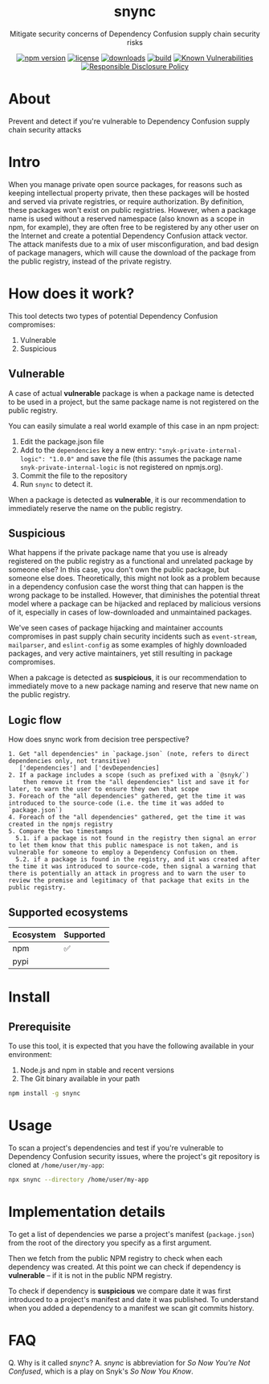 
<p align="center"><h1 align="center">
  snync
</h1>

<p align="center">
  Mitigate security concerns of Dependency Confusion supply chain security risks
</p>

<p align="center">
  <a href="https://www.npmjs.org/package/snync"><img src="https://badgen.net/npm/v/snync" alt="npm version"/></a>
  <a href="https://www.npmjs.org/package/snync"><img src="https://badgen.net/npm/license/snync" alt="license"/></a>
  <a href="https://www.npmjs.org/package/snync"><img src="https://badgen.net/npm/dt/snync" alt="downloads"/></a>
  <a href="https://github.com/snyk-labs/snync/actions?workflow=CI"><img src="https://github.com/snyk-labs/snync/workflows/CI/badge.svg" alt="build"/></a>
  <a href="https://snyk.io/test/github/snyk-labs/snync"><img src="https://snyk.io/test/github/snyk-labs/snync/badge.svg" alt="Known Vulnerabilities"/></a>
  <a href="./SECURITY.md"><img src="https://img.shields.io/badge/Security-Responsible%20Disclosure-yellow.svg" alt="Responsible Disclosure Policy" /></a>
</p>

# About

Prevent and detect if you're vulnerable to Dependency Confusion supply chain security attacks 

# Intro

When you manage private open source packages, for reasons such as keeping intellectual property private, then these packages will be hosted and served via private registries, or require authorization. By definition, these packages won't exist on public registries. However, when a package name is used without a reserved namespace (also known as a scope in npm, for example), they are often free to be registered by any other user on the Internet and create a potential Dependency Confusion attack vector. The attack manifests due to a mix of user misconfiguration, and bad design of package managers, which will cause the download of the package from the public registry, instead of the private registry.

# How does it work?

This tool detects two types of potential Dependency Confusion compromises:
1. Vulnerable
2. Suspicious

## Vulnerable

A case of actual **vulnerable** package is when a package name is detected to be used in a project, but the same package name is not registered on the public registry.

You can easily simulate a real world example of this case in an npm project:
1. Edit the package.json file
2. Add to the `dependencies` key a new entry: `"snyk-private-internal-logic": "1.0.0"` and save the file (this assumes the package name `snyk-private-internal-logic` is not registered on npmjs.org).
3. Commit the file to the repository
4. Run `snync` to detect it.

When a package is detected as **vulnerable**, it is our recommendation to immediately reserve the name on the public registry.

## Suspicious

What happens if the private package name that you use is already registered on the public registry as a functional and unrelated package by someone else? In this case, you don't own the public package, but someone else does. Theoretically, this might not look as a problem because in a dependency confusion case the worst thing that can happen is the wrong package to be installed. However, that diminishes the potential threat model where a package can be hijacked and replaced by malicious versions of it, especially in cases of low-downloaded and unmaintained packages.

We've seen cases of package hijacking and maintainer accounts compromises in past supply chain security incidents such as `event-stream`, `mailparser`, and `eslint-config` as some examples of highly downloaded packages, and very active maintainers, yet still resulting in package compromises.

When a pakcage is detected as **suspicious**, it is our recommendation to immediately move to a new package naming and reserve that new name on the public registry.

## Logic flow

How does snync work from decision tree perspective?

```
1. Get "all dependencies" in `package.json` (note, refers to direct dependencies only, not transitive)
   ['dependencies'] and ['devDependencies]
2. If a package includes a scope (such as prefixed with a `@snyk/`)
    then remove it from the "all dependencies" list and save it for later, to warn the user to ensure they own that scope
3. Foreach of the "all dependencies" gathered, get the time it was introduced to the source-code (i.e. the time it was added to `package.json`)
4. Foreach of the "all dependencies" gathered, get the time it was created in the npmjs registry
5. Compare the two timestamps
  5.1. if a package is not found in the registry then signal an error to let them know that this public namespace is not taken, and is vulnerable for someone to employ a Dependency Confusion on them.
  5.2. if a package is found in the registry, and it was created after the time it was introduced to source-code, then signal a warning that there is potentially an attack in progress and to warn the user to review the premise and legitimacy of that package that exits in the public registry.
```

## Supported ecosystems

| Ecosystem     | Supported 
| ------------- | ------------- 
| npm           | ✅  
| pypi          |   

# Install

## Prerequisite

To use this tool, it is expected that you have the following available in your environment:
1. Node.js and npm in stable and recent versions
2. The Git binary available in your path

```sh
npm install -g snync
```

# Usage

To scan a project's dependencies and test if you're vulnerable to Dependency Confusion security issues, where the project's git repository is cloned at `/home/user/my-app`:

```sh
npx snync --directory /home/user/my-app
```

# Implementation details

To get a list of dependencies we parse a project's manifest (`package.json`) from the root of the directory you specify as a first argument.

Then we fetch from the public NPM registry to check when each dependency was created. At this point we can check if dependency is **vulnerable** – if it is not in the public NPM registry.

To check if dependency is **suspicious** we compare date it was first introduced to a project's manifest and date it was published. To understand when you added a dependency to a manifest we scan git commits history. 

# FAQ

Q. Why is it called _snync_?
A. _snync_ is abbreviation for _So Now You're Not Confused_, which is a play on Snyk's _So Now You Know_.
